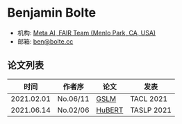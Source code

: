 # Benjamin Bolte

- 机构: [Meta AI, FAIR Team (Menlo Park, CA, USA)](../Institutions/USA-Meta.AI.md)
- 邮箱: ben@bolte.cc

## 论文列表

| 时间 | 作者序 | 论文 | 发表 |
|:-:|:-:|---|---|
| 2021.02.01 | No.06/11 | [GSLM](../Models/Speech_LLM/2021.02.01_GSLM.md) | TACL 2021 |
| 2021.06.14 | No.02/06 | [HuBERT](../Models/Speech_Representaion/2021.06.14_HuBERT.md) | TASLP 2021 |
